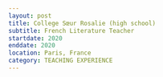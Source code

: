 ```yaml
---
layout: post
title: College Sœur Rosalie (high school)
subtitle: French Literature Teacher
startdate: 2020
enddate: 2020
location: Paris, France
category: TEACHING EXPERIENCE
---
```

 